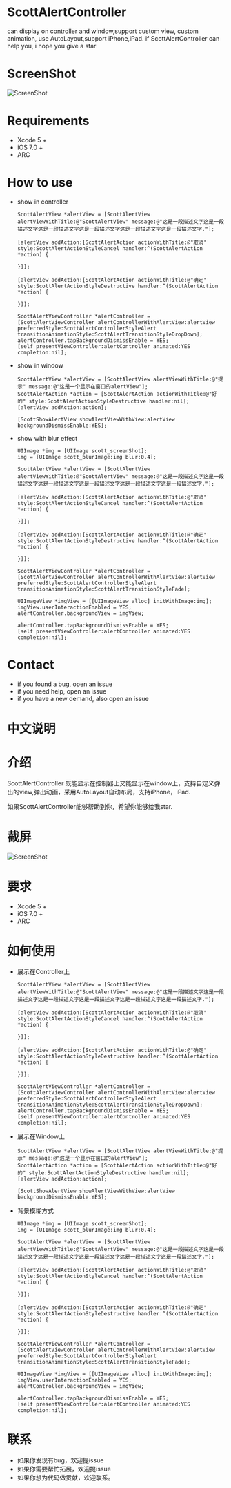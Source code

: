 # ScottAlertController
can display on controller and window,support custom view, custom animation, use AutoLayout,support iPhone,iPad.
if ScottAlertController can help you, i hope you give a star

# ScreenShot
![ScreenShot](https://github.com/LZAscott/ScottAlertController/blob/master/1.gif)

# Requirements
* Xcode 5 +
* iOS 7.0 +
* ARC

# How to use

* show in controller

    ```objc
    ScottAlertView *alertView = [ScottAlertView alertViewWithTitle:@"ScottAlertView" message:@"这是一段描述文字这是一段描述文字这是一段描述文字这是一段描述文字这是一段描述文字这是一段描述文字."];
    
    [alertView addAction:[ScottAlertAction actionWithTitle:@"取消" style:ScottAlertActionStyleCancel handler:^(ScottAlertAction *action) {
        
    }]];
    
    [alertView addAction:[ScottAlertAction actionWithTitle:@"确定" style:ScottAlertActionStyleDestructive handler:^(ScottAlertAction *action) {
        
    }]];
    
    ScottAlertViewController *alertController = [ScottAlertViewController alertControllerWithAlertView:alertView preferredStyle:ScottAlertControllerStyleAlert transitionAnimationStyle:ScottAlertTransitionStyleDropDown];
    alertController.tapBackgroundDismissEnable = YES;
    [self presentViewController:alertController animated:YES completion:nil];
    
    ```

* show in window

    ```objc
    ScottAlertView *alertView = [ScottAlertView alertViewWithTitle:@"提示" message:@"这是一个显示在窗口的alertView"];
    ScottAlertAction *action = [ScottAlertAction actionWithTitle:@"好的" style:ScottAlertActionStyleDestructive handler:nil];
    [alertView addAction:action];
    
    [ScottShowAlertView showAlertViewWithView:alertView backgroundDismissEnable:YES];
    ```
    
* show with blur effect

    ```objc
    UIImage *img = [UIImage scott_screenShot];
    img = [UIImage scott_blurImage:img blur:0.4];
    
    ScottAlertView *alertView = [ScottAlertView alertViewWithTitle:@"ScottAlertView" message:@"这是一段描述文字这是一段描述文字这是一段描述文字这是一段描述文字这是一段描述文字这是一段描述文字."];
    
    [alertView addAction:[ScottAlertAction actionWithTitle:@"取消" style:ScottAlertActionStyleCancel handler:^(ScottAlertAction *action) {
        
    }]];
    
    [alertView addAction:[ScottAlertAction actionWithTitle:@"确定" style:ScottAlertActionStyleDestructive handler:^(ScottAlertAction *action) {
        
    }]];
    
    ScottAlertViewController *alertController = [ScottAlertViewController alertControllerWithAlertView:alertView preferredStyle:ScottAlertControllerStyleAlert transitionAnimationStyle:ScottAlertTransitionStyleFade];
    
    UIImageView *imgView = [[UIImageView alloc] initWithImage:img];
    imgView.userInteractionEnabled = YES;
    alertController.backgroundView = imgView;
    
    alertController.tapBackgroundDismissEnable = YES;
    [self presentViewController:alertController animated:YES completion:nil];
    ```
    
# Contact
* if you found a bug, open an issue
* if you need help, open an issue
* if you have a new demand, also open an issue




# 中文说明

# 介绍
ScottAlertController 既能显示在控制器上又能显示在window上，支持自定义弹出的view,弹出动画，采用AutoLayout自动布局，支持iPhone，iPad.

如果ScottAlertController能够帮助到你，希望你能够给我star.

# 截屏
![ScreenShot](https://github.com/LZAscott/ScottAlertController/blob/master/1.gif)

# 要求
* Xcode 5 +
* iOS 7.0 +
* ARC

# 如何使用

* 展示在Controller上

    ```objc
    ScottAlertView *alertView = [ScottAlertView alertViewWithTitle:@"ScottAlertView" message:@"这是一段描述文字这是一段描述文字这是一段描述文字这是一段描述文字这是一段描述文字这是一段描述文字."];
    
    [alertView addAction:[ScottAlertAction actionWithTitle:@"取消" style:ScottAlertActionStyleCancel handler:^(ScottAlertAction *action) {
        
    }]];
    
    [alertView addAction:[ScottAlertAction actionWithTitle:@"确定" style:ScottAlertActionStyleDestructive handler:^(ScottAlertAction *action) {
        
    }]];
    
    ScottAlertViewController *alertController = [ScottAlertViewController alertControllerWithAlertView:alertView preferredStyle:ScottAlertControllerStyleAlert transitionAnimationStyle:ScottAlertTransitionStyleDropDown];
    alertController.tapBackgroundDismissEnable = YES;
    [self presentViewController:alertController animated:YES completion:nil];
    
    ```

* 展示在Window上

    ```objc
    ScottAlertView *alertView = [ScottAlertView alertViewWithTitle:@"提示" message:@"这是一个显示在窗口的alertView"];
    ScottAlertAction *action = [ScottAlertAction actionWithTitle:@"好的" style:ScottAlertActionStyleDestructive handler:nil];
    [alertView addAction:action];
    
    [ScottShowAlertView showAlertViewWithView:alertView backgroundDismissEnable:YES];
    ```
    
* 背景模糊方式

    ```objc
    UIImage *img = [UIImage scott_screenShot];
    img = [UIImage scott_blurImage:img blur:0.4];
    
    ScottAlertView *alertView = [ScottAlertView alertViewWithTitle:@"ScottAlertView" message:@"这是一段描述文字这是一段描述文字这是一段描述文字这是一段描述文字这是一段描述文字这是一段描述文字."];
    
    [alertView addAction:[ScottAlertAction actionWithTitle:@"取消" style:ScottAlertActionStyleCancel handler:^(ScottAlertAction *action) {
        
    }]];
    
    [alertView addAction:[ScottAlertAction actionWithTitle:@"确定" style:ScottAlertActionStyleDestructive handler:^(ScottAlertAction *action) {
        
    }]];
    
    ScottAlertViewController *alertController = [ScottAlertViewController alertControllerWithAlertView:alertView preferredStyle:ScottAlertControllerStyleAlert transitionAnimationStyle:ScottAlertTransitionStyleFade];
    
    UIImageView *imgView = [[UIImageView alloc] initWithImage:img];
    imgView.userInteractionEnabled = YES;
    alertController.backgroundView = imgView;
    
    alertController.tapBackgroundDismissEnable = YES;
    [self presentViewController:alertController animated:YES completion:nil];
    ```
    
# 联系
* 如果你发现有bug，欢迎提issue
* 如果你需要帮忙拓展，欢迎提issue
* 如果你想为代码做贡献，欢迎联系。

